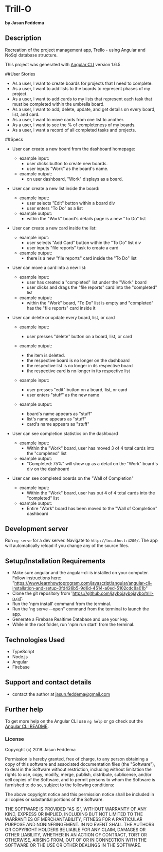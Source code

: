 # Trill-O
#### by Jasun Feddema

## Description
Recreation of the project management app, Trello - using Angular and NoSql database structure.

This project was generated with [Angular CLI](https://github.com/angular/angular-cli) version 1.6.5.

##User Stories

* As a user, I want to create boards for projects that I need to complete.
* As a user, I want to add lists to the boards to represent phases of my project.
* As a user, I want to add cards to my lists that represent each task that must be completed within the umbrella board.
* As a user, I want to add, delete, update, and get details on every board, list, and card.
* As a user, I want to move cards from one list to another.
* As a user, I want to see the % of completeness of my boards.
* As a user, I want a record of all completed tasks and projects.

##Specs

* User can create a new board from the dashboard homepage:
  - example input:
      - user clicks button to create new boards.
      - user inputs "Work" as the board's name.
  - example output:
      - on user dashboard, "Work" displays as a board.

* User can create a new list inside the board:
  - example input:
      - user selects "Edit" button within a board div
      - user enters "To Do" as a list
  - example output:
      - within the "Work" board's details page is a new "To Do" list

* User can create a new card inside the list:
  - example input:
      - user selects "Add Card" button within the "To Do" list div
      - user inputs "file reports" task to create a card
  - example output:
      - there is a new "file reports" card inside the "To Do" list

* User can move a card into a new list:
  - example input:
      - user has created a "completed" list under the "Work" board
      - user clicks and drags the "file reports" card into the "completed" list
  - example output:
      - within the "Work" board, "To Do" list is empty and "completed" has the "file reports" card inside it

* User can delete or update every board, list, or card
  - example input:
      - user presses "delete" button on a board, list, or card
  - example output:
      - the item is deleted.
      - the respective board is no longer on the dashboard
      - the respective list is no longer in its respective board
      - the respective card is no longer in its respective list

  - example input:
      - user presses "edit" button on a board, list, or card
      - user enters "stuff" as the new name
  - example output:
      - board's name appears as "stuff"
      - list's name appears as "stuff"
      - card's name appears as "stuff"

* User can see completion statistics on the dashboard
  - example input:
      - Within the "Work" board, user has moved 3 of 4 total cards into the "completed" list
  - example output:
      - "Completed: 75%" will show up as a detail on the "Work" board's div on the dashboard

* User can see completed boards on the "Wall of Completion"
  - example input:
      - Within the "Work" board, user has put 4 of 4 total cards into the "completed" list
  - example output:
      - Entire "Work" board has been moved to the "Wall of Completion" dashboard

## Development server

Run `ng serve` for a dev server. Navigate to `http://localhost:4200/`. The app will automatically reload if you change any of the source files.


## Setup/Installation Requirements

* Make sure angular and the angular-cli is installed on your computer. Follow instructions here: "https://www.learnhowtoprogram.com/javascript/angular/angular-cli-installation-and-setup-0fd426b5-9d6d-4514-a0ed-5102cdc8a01b"
* Clone the git repository from 'https://github.com/jaybojaybojaybo/trill-o.git'.
* Run the 'npm install' command from the terminal.
* Run the 'ng serve --open" command from the terminal to launch the app.
* Generate a Firebase Realtime Database and use your key.
* While in the root folder, run 'npm run start' from the terminal.

## Technologies Used

* TypeScript
* Node.js
* Angular
* Firebase

## Support and contact details

* contact the author at jasun.feddema@gmail.com

## Further help

To get more help on the Angular CLI use `ng help` or go check out the [Angular CLI README](https://github.com/angular/angular-cli/blob/master/README.md).

### License

Copyright (c) 2018 Jasun Feddema

Permission is hereby granted, free of charge, to any person obtaining a copy of this software and associated documentation files (the "Software"), to deal in the Software without restriction, including without limitation the rights to use, copy, modify, merge, publish, distribute, sublicense, and/or sell copies of the Software, and to permit persons to whom the Software is furnished to do so, subject to the following conditions:

The above copyright notice and this permission notice shall be included in all copies or substantial portions of the Software.

THE SOFTWARE IS PROVIDED "AS IS", WITHOUT WARRANTY OF ANY KIND, EXPRESS OR IMPLIED, INCLUDING BUT NOT LIMITED TO THE WARRANTIES OF MERCHANTABILITY, FITNESS FOR A PARTICULAR PURPOSE AND NONINFRINGEMENT. IN NO EVENT SHALL THE AUTHORS OR COPYRIGHT HOLDERS BE LIABLE FOR ANY CLAIM, DAMAGES OR OTHER LIABILITY, WHETHER IN AN ACTION OF CONTRACT, TORT OR OTHERWISE, ARISING FROM, OUT OF OR IN CONNECTION WITH THE SOFTWARE OR THE USE OR OTHER DEALINGS IN THE SOFTWARE.